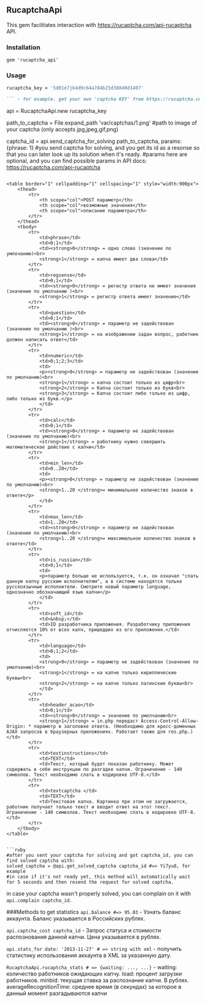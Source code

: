 ## RucaptchaApi

This gem facilitates interaction with https://rucaptcha.com/api-rucaptcha API.

### Installation

`gem 'rucaptcha_api'`

### Usage

```ruby
rucaptcha_key = '5d01e7jk4d9c64a784b25d38840d1407'

``` - for example. get your own 'captcha KEY' from https://rucaptcha.com/setting page after you registered.


```
api = RucaptchaApi.new rucaptcha_key

path_to_captcha = File.expand_path 'var/captchas/1.png' #path to image of your captcha (only accepts jpg,jpeg,gif,png)

captcha_id = api.send_captcha_for_solving path_to_captcha, params: {phrase: 1} #you send captcha for solving, and you get its id as a resonse so that you can later look up its solution when it's ready. 
#params here are optional, and you can find possible params in API docs: https://rucaptcha.com/api-rucaptcha

```

<table border="1" cellpadding="1" cellspacing="1" style="width:900px">
	<thead>
		<tr>
			<th scope="col">POST параметр</th>
			<th scope="col">возможные значения</th>
			<th scope="col">описание параметра</th>
		</tr>
	</thead>
	<tbody>
		<tr>
			<td>phrase</td>
			<td>0;1</td>
			<td><strong>0</strong> = одно слово (значение по умлочанию)<br>
			<strong>1</strong> = капча имеет два слова</td>
		</tr>
		<tr>
			<td>regsense</td>
			<td>0;1</td>
			<td><strong>0</strong> = регистр ответа не имеет значения (значение по умолчанию )<br>
			<strong>1</strong> = регистр ответа имеет значение</td>
		</tr>
		<tr>
			<td>question</td>
			<td>0;1</td>
			<td><strong>0</strong> = параметр не задействован (значение по умолчанию )<br>
			<strong>1</strong> = на изображении задан вопрос, работник должен написать ответ</td>
		</tr>
		<tr>
			<td>numeric</td>
			<td>0;1;2;3</td>
			<td>
			<p><strong>0</strong> = параметр не задействован (значение по умолчанию)<br>
			<strong>1</strong> = капча состоит только из цифр<br>
			<strong>2</strong> = Капча состоит только из букв<br>
			<strong>3</strong> = Капча состоит либо только из цифр, либо только из букв.</p>
			</td>
		</tr>
		<tr>
			<td>calc</td>
			<td>0;1</td>
			<td><strong>0</strong> = параметр не задействован (значение по умолчанию)<br>
			<strong>1</strong> = работнику нужно совершить математическое действие с капчи</td>
		</tr>
		<tr>
			<td>min_len</td>
			<td>0..20</td>
			<td>
			<p><strong>0</strong> = параметр не задействован (значение по умолчанию)<br>
			<strong>1..20 </strong>= минимальное количество знаков в ответе</p>
			</td>
		</tr>
		<tr>
			<td>max_len</td>
			<td>1..20</td>
			<td><strong>0</strong> = параметр не задействован (значение по умолчанию)<br>
			<strong>1..20 </strong>= максимальное количество знаков в ответе</td>
		</tr>
		<tr>
			<td>is_russian</td>
			<td>0;1</td>
			<td>
			<p>параметр больше не используется, т.к. он означал "слать данную капчу русским исполнителям", а в системе находятся только русскоязычные исполнители. Смотрите новый параметр language, однозначно обозначающий язык капчи</p>
			</td>
		</tr>
		<tr>
			<td>soft_id</td>
			<td>&nbsp;</td>
			<td>ID разработчика приложения. Разработчику приложения отчисляется 10% от всех капч, пришедших из его приложения.</td>
		</tr>
		<tr>
			<td>language</td>
			<td>0;1;2</td>
			<td>
			<strong>0</strong> = параметр не задействован (значение по умолчанию)<br>
			<strong>1</strong> = на капче только кириллические буквы<br>
			<strong>2</strong> = на капче только латинские буквы<br>
			</td>
		</tr>
		<tr>
			<td>header_acao</td>
			<td>0;1</td>
			<td><strong>0</strong> = значение по умолчанию<br>
			<strong>1</strong> = in.php передаст Access-Control-Allow-Origin: * параметр в заголовке ответа. (Необходимо для кросс-доменных AJAX запросов в браузерных приложениях. Работает также для res.php.)</td>
		</tr>
		<tr>
			<td>textinstructions</td>
			<td>TEXT</td>
			<td>Текст, который будет показан работнику. Может содержать в себе инструкции по разгадке капчи. Ограничение - 140 символов. Текст необходимо слать в кодировке UTF-8.</td>
		</tr>
		<tr>
			<td>textcaptcha </td>
			<td>TEXT</td>
			<td>Текстовая капча. Картинка при этом не загружается, работник получает только текст и вводит ответ на этот текст. Ограничение - 140 символов. Текст необходимо слать в кодировке UTF-8.</td>
		</tr>
	</tbody>
</table>


```ruby
#after you sent your captcha for solving and got captcha_id, you can find solved captcha with:
solved_captcha = @api.get_solved_captcha captcha_id #=> Yi7yu8, for example
#in case if it's not ready yet, this method will automatically wait for 5 seconds and then resend the request for solved captcha.
```
in case your captcha wasn't properly solved, you can complain on it with `api.complain captcha_id`.

###Methods to get statistics
`api.balance #=> 95.03` - Узнать баланс аккаунта. Баланс указывается в Российских рублях. 

`api.captcha_cost captcha_id` - Запрос статуса и стоимости распознования данной капчи. Цена указывается в рублях.  

`api.stats_for date: '2013-11-27' # => string with xml` - получить статистику использования аккаунта в XML за указанную дату.  

`RucaptchaApi.rucaptcha_stats # => {waiting: ..., ...}` - waiting: количество работников ожидающих капчу. load: процент загрузки работников. minbid: текущая ставка за распознание капчи. В рублях. averageRecognitionTime: среднее время (в секундах) за которое в данный момент разгадываются капчи




